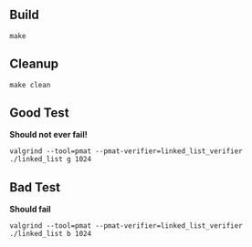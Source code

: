 ## Build

```
make
```

## Cleanup

```
make clean
```

## Good Test

**Should not ever fail!**

```
valgrind --tool=pmat --pmat-verifier=linked_list_verifier ./linked_list g 1024
```

## Bad Test

**Should fail**

```
valgrind --tool=pmat --pmat-verifier=linked_list_verifier ./linked_list b 1024
```
